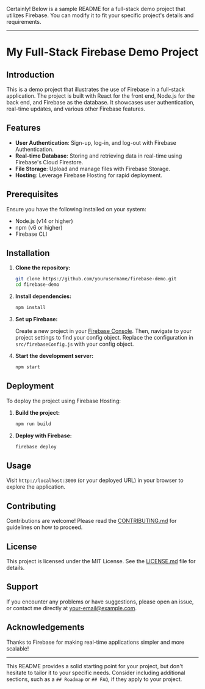 Certainly! Below is a sample README for a full-stack demo project that utilizes Firebase. You can modify it to fit your specific project's details and requirements.

---

# My Full-Stack Firebase Demo Project

## Introduction

This is a demo project that illustrates the use of Firebase in a full-stack application. The project is built with React for the front end, Node.js for the back end, and Firebase as the database. It showcases user authentication, real-time updates, and various other Firebase features.

## Features

- **User Authentication**: Sign-up, log-in, and log-out with Firebase Authentication.
- **Real-time Database**: Storing and retrieving data in real-time using Firebase's Cloud Firestore.
- **File Storage**: Upload and manage files with Firebase Storage.
- **Hosting**: Leverage Firebase Hosting for rapid deployment.

## Prerequisites

Ensure you have the following installed on your system:

- Node.js (v14 or higher)
- npm (v6 or higher)
- Firebase CLI

## Installation

1. **Clone the repository:**

   ```bash
   git clone https://github.com/yourusername/firebase-demo.git
   cd firebase-demo
   ```

2. **Install dependencies:**

   ```bash
   npm install
   ```

3. **Set up Firebase:**

   Create a new project in your [Firebase Console](https://console.firebase.google.com/). Then, navigate to your project settings to find your config object. Replace the configuration in `src/firebaseConfig.js` with your config object.

4. **Start the development server:**

   ```bash
   npm start
   ```

## Deployment

To deploy the project using Firebase Hosting:

1. **Build the project:**

   ```bash
   npm run build
   ```

2. **Deploy with Firebase:**

   ```bash
   firebase deploy
   ```

## Usage

Visit `http://localhost:3000` (or your deployed URL) in your browser to explore the application.

## Contributing

Contributions are welcome! Please read the [CONTRIBUTING.md](CONTRIBUTING.md) for guidelines on how to proceed.

## License

This project is licensed under the MIT License. See the [LICENSE.md](LICENSE.md) file for details.

## Support

If you encounter any problems or have suggestions, please open an issue, or contact me directly at your-email@example.com.

## Acknowledgements

Thanks to Firebase for making real-time applications simpler and more scalable!

---

This README provides a solid starting point for your project, but don't hesitate to tailor it to your specific needs. Consider including additional sections, such as a `## Roadmap` or `## FAQ`, if they apply to your project.
